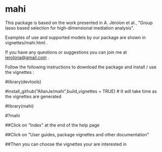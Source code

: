 # mahi
This package is based on the work presented in A. Jérolon et al., "Group lasso based selection for high-dimensional mediation analysis".

Examples of use and supported models by our package are shown in vignettes/mahi.html .

If you have any questions or suggestions you can join me at jerolona@gmail.com .

Follow the following instructions to download the package and install / use the vignettes :

#library(devtools)

#install_github("AllanJe/mahi",build_vignettes = TRUE) # It will take time as the vignettes are generated

#library(mahi)

#?mahi

##Click on "Index" at the end of the help page

##Click on "User guides, package vignettes and other documentation"

##Then you can choose the vignettes your are interested in
